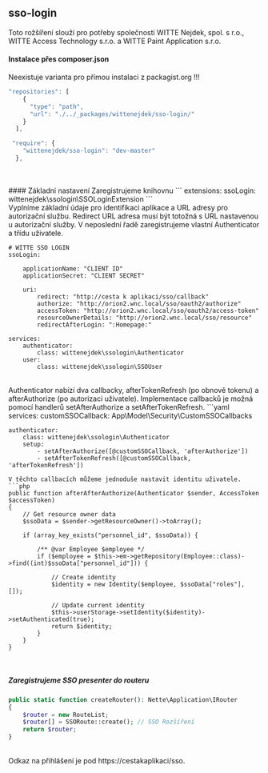 ## sso-login
Toto rožšíření slouží pro potřeby společnosti WITTE Nejdek, spol. s r.o., WITTE Access Technology s.r.o. a WITTE Paint Application s.r.o.
<br>
#### Instalace přes composer.json
Neexistuje varianta pro přímou instalaci z packagist.org !!!

```javascript
"repositories": [
    {
      "type": "path",
      "url": "./../_packages/wittenejdek/sso-login/"
    }
  ],

 "require": {
    "wittenejdek/sso-login": "dev-master"
  },
```
<br>
<br>
#### Základní nastavení
Zaregistrujeme knihovnu
```
extensions:
    ssoLogin: wittenejdek\ssologin\SSOLoginExtension
```
<br>
Vyplníme základní údaje pro identifikaci aplikace a URL adresy pro autorizační službu.  Redirect URL adresa musí být totožná s URL nastavenou u autorizační služby. V neposlední řadě zaregistrujeme vlastní Authenticator a třídu uživatele.

```
# WITTE SSO LOGIN
ssoLogin:

    applicationName: "CLIENT ID"
    applicationSecret: "CLIENT SECRET"

    uri:
        redirect: "http://cesta k aplikaci/sso/callback"
        authorize: "http://orion2.wnc.local/sso/oauth2/authorize"
        accessToken: "http://orion2.wnc.local/sso/oauth2/access-token"
        resourceOwnerDetails: "http://orion2.wnc.local/sso/resource"
        redirectAfterLogin: ":Homepage:"

services:
	authenticator: 
		class: wittenejdek\ssologin\Authenticator
	user:
		class: wittenejdek\ssologin\SSOUser
```
<br>
Authenticator nabízí dva callbacky, afterTokenRefresh (po obnově tokenu) a afterAuthorize (po autorizaci uživatele).
Implementace callbacků je možná pomocí handlerů setAfterAuthorize a setAfterTokenRefresh.
```yaml
services:
	customSSOCallback: App\Model\Security\CustomSSOCallbacks

	authenticator:
		class: wittenejdek\ssologin\Authenticator
		setup:
			- setAfterAuthorize([@customSSOCallback, 'afterAuthorize'])
			- setAfterTokenRefresh([@customSSOCallback, 'afterTokenRefresh'])
```
V těchto callbacích můžeme jednoduše nastavit identitu uživatele.
```php
public function afterAfterAuthorize(Authenticator $sender, AccessToken $accessToken) 
{
	// Get resource owner data
	$ssoData = $sender->getResourceOwner()->toArray();

	if (array_key_exists("personnel_id", $ssoData)) {
	
		/** @var Employee $employee */
		if ($employee = $this->em->getRepository(Employee::class)->find((int)$ssoData["personnel_id"])) {

			// Create identity
			$identity = new Identity($employee, $ssoData["roles"], []);

			// Update current identity
			$this->userStorage->setIdentity($identity)->setAuthenticated(true);
			return $identity;
		}
	}
}
```

<br>

##### Zaregistrujeme SSO presenter do routeru

```php
public static function createRouter(): Nette\Application\IRouter
{
	$router = new RouteList;
	$router[] = SSORoute::create(); // SSO Rozšíření
	return $router;
}
```
<br>
Odkaz na přihlášení je pod https://cestakaplikaci/sso. 

